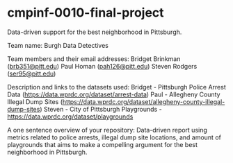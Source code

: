 # cmpinf-0010-final-project
Data-driven support for the best neighborhood in Pittsburgh.

Team name:
    Burgh Data Detectives
    
Team members and their email addresses:
    Bridget Brinkman (brb351@pitt.edu)
    Paul Homan (pah126@pitt.edu)
    Steven Rodgers (ser95@pitt.edu)
    
Description and links to the datasets used:
    Bridget - Pittsburgh Police Arrest Data (https://data.wprdc.org/dataset/arrest-data)
    Paul - Allegheny County Illegal Dump Sites (https://data.wprdc.org/dataset/allegheny-county-illegal-dump-sites)
    Steven - City of Pittsburgh Playgrounds - https://data.wprdc.org/dataset/playgrounds

A one sentence overview of your repository:
    Data-driven report using metrics related to police arrests, illegal dump site locations, and amount of playgrounds that aims to make a compelling argument for the best neighborhood in Pittsburgh.